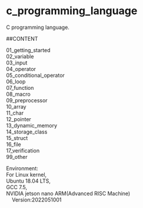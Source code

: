 # c_programming_language
C programming language.   
  
    
##CONTENT  
  
01_getting_started  
02_variable  
03_input  
04_operator  
05_conditional_operator  
06_loop  
07_function  
08_macro  
09_preprocessor  
10_array  
11_char  
12_pointer  
13_dynamic_memory  
14_storage_class  
15_struct  
16_file  
17_verification  
99_other  


Environment:  
    For Linux kernel,  
    Ubuntu 18.04 LTS,  
    GCC 7.5,   
    NVIDIA jetson nano ARM(Advanced RISC Machine)  
&nbsp;&nbsp;&nbsp;&nbsp;Version:2022051001
